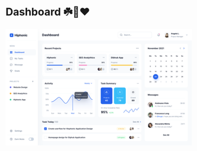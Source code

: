 # Dashboard ☘️👑❤️



![Dashboard Image](https://github.com/sarimuchihaa/dash/blob/main/public/dashboard.png)
